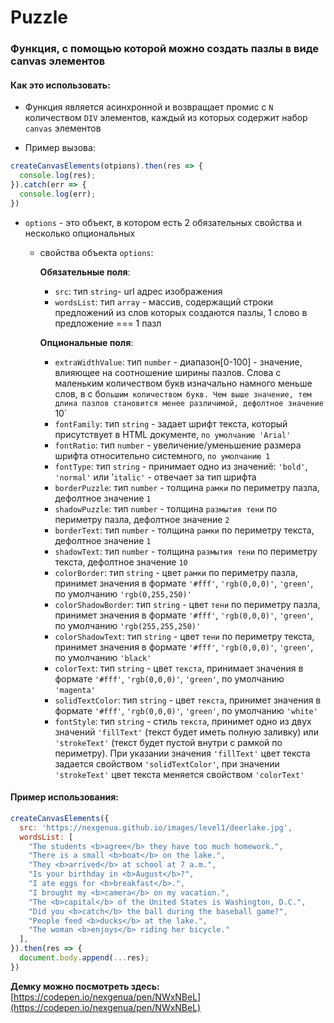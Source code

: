 # Puzzle

### Функция, с помощью которой можно создать пазлы в виде canvas элементов

#### Как это использовать:

- Функция является асинхронной и возвращает промис с `N` количеством `DIV` элементов, каждый из которых содержит набор `canvas` элементов

- Пример вызова:
```javascript
createCanvasElements(otpions).then(res => {
  console.log(res);
}).catch(err => {
  console.log(err);
})
```
- `options` - это объект, в котором есть 2 обязательных свойства и несколько опциональных
  - свойства объекта `options`:

    **Обязательные поля**:

    - `src`: тип `string`- url адрес изображения
    - `wordsList`: тип `array` - массив, содержащий строки предложений из слов которых создаются пазлы, 1 слово в предложение === 1 пазл

    **Опциональные поля**:

    - `extraWidthValue`: тип `number` - диапазон[0-100] - значение, влияющее на соотношение ширины пазлов. Слова с маленьким количеством букв изначально намного меньше слов, в с бо`льшим количеством букв. Чем выше значение, тем длина пазлов становится менее различимой, дефолтное значение `10`
    - `fontFamily`: тип `string` - задает шрифт текста, который присутствует в HTML документе, `по умолчанию 'Arial'`
    - `fontRatio`: тип `number` - увеличение/уменьшение размера шрифта относительно системного, `по умолчанию 1`
    - `fontType`: тип `string` - принимает одно из значениё: `'bold'`, `'normal'` или '`italic'` - отвечает за тип шрифта
    - `borderPuzzle`: тип `number` - толщина `рамки` по периметру пазла, дефолтное значение `1`
    - `shadowPuzzle`: тип `number` - толщина `размытия тени` по периметру пазла, дефолтное значение `2`
    - `borderText`: тип `number` - толщина `рамки` по периметру текста, дефолтное значение `1`
    - `shadowText`: тип `number` - толщина `размытия тени` по периметру текста, дефолтное значение `10`
    - `colorBorder`: тип `string` - цвет `рамки` по периметру пазла, принимет значения в формате `'#fff'`, `'rgb(0,0,0)'`, `'green'`, по умолчанию `'rgb(0,255,250)'`
    - `colorShadowBorder`: тип `string` - цвет `тени` по периметру пазла, принимет значения в формате `'#fff'`, `'rgb(0,0,0)'`, `'green'`, по умолчанию `'rgb(255,255,250)'`
    - `colorShadowText`: тип `string` - цвет `тени` по периметру текста, принимет значения в формате `'#fff'`, `'rgb(0,0,0)'`, `'green'`, по умолчанию `'black'`
    - `colorText`: тип `string` - цвет `текста`, принимает значения в формате `'#fff'`, `'rgb(0,0,0)'`, `'green'`, по умолчанию `'magenta'`
    - `solidTextColor`: тип `string` - цвет `текста`, принимет значения в формате `'#fff'`, `'rgb(0,0,0)'`, `'green'`, по умолчанию `'white'`
    - `fontStyle`: тип `string` - стиль `текста`, принимет одно из двух значений `'fillText'` (текст будет иметь полную заливку) или `'strokeText'` (текст будет пустой внутри с рамкой по периметру). При указании значения `'fillText'` цвет текста задается свойством `'solidTextColor'`, при значении `'strokeText'` цвет текста меняется свойством `'colorText'`

#### Пример использования:

```javascript
createCanvasElements({
  src: 'https://nexgenua.github.io/images/level1/deerlake.jpg',
  wordsList: [
    "The students <b>agree</b> they have too much homework.",
    "There is a small <b>boat</b> on the lake.",
    "They <b>arrived</b> at school at 7 a.m.",
    "Is your birthday in <b>August</b>?",
    "I ate eggs for <b>breakfast</b>.",
    "I brought my <b>camera</b> on my vacation.",
    "The <b>capital</b> of the United States is Washington, D.C.",
    "Did you <b>catch</b> the ball during the baseball game?",
    "People feed <b>ducks</b> at the lake.",
    "The woman <b>enjoys</b> riding her bicycle."
  ],
}).then(res => {
  document.body.append(...res);
})
```

**Демку можно посмотреть здесь:** [https://codepen.io/nexgenua/pen/NWxNBeL](https://codepen.io/nexgenua/pen/NWxNBeL)
